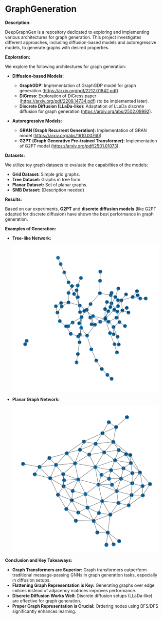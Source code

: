 # GraphGeneration


**Description:**

DeepGraphGen is a repository dedicated to exploring and implementing various architectures for graph generation. This project investigates different approaches, including diffusion-based models and autoregressive models, to generate graphs with desired properties.

**Exploration:**

We explore the following architectures for graph generation:

- **Diffusion-based Models:**
    - **GraphGDP:** Implementation of GraphGDP model for graph generation (https://arxiv.org/pdf/2212.01842.pdf).
    - **DiGress:** Exploration of DiGress paper (https://arxiv.org/pdf/2209.14734.pdf) (to be implemented later).
    - **Discrete Diffusion (LLaDa-like):** Adaptation of LLaDa discrete diffusion for graph generation (https://arxiv.org/abs/2502.09992).

- **Autoregressive Models:**
    - **GRAN (Graph Recurrent Generation):** Implementation of GRAN model (https://arxiv.org/abs/1910.00760).
    - **G2PT (Graph Generative Pre-trained Transformer):** Implementation of G2PT model (https://arxiv.org/pdf/2501.01073).

**Datasets:**

We utilize toy graph datasets to evaluate the capabilities of the models:

- **Grid Dataset:** Simple grid graphs.
- **Tree Dataset:** Graphs in tree form.
- **Planar Dataset:** Set of planar graphs.
- **SMB Dataset:**  (Description needed)


**Results:**

Based on our experiments, **G2PT** and **discrete diffusion models** (like G2PT adapted for discrete diffusion) have shown the best performance in graph generation.

**Examples of Generation:**

- **Tree-like Network:**

  ![Tree Graph Example](images/graph_auto_epoch_22_1.png)

- **Planar Graph Network:**

  ![Planar Graph Example](images/planar_generation_llada.png)

**Conclusion and Key Takeaways:**

- **Graph Transformers are Superior:** Graph transformers outperform traditional message-passing GNNs in graph generation tasks, especially in diffusion setups.
- **Flattening Graph Representation is Key:** Generating graphs over edge indices instead of adjacency matrices improves performance.
- **Discrete Diffusion Works Well:** Discrete diffusion setups (LLaDa-like) are effective for graph generation.
- **Proper Graph Representation is Crucial:** Ordering nodes using BFS/DFS significantly enhances learning.






